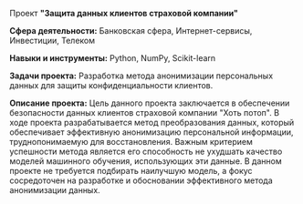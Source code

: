 Проект **"Защита данных клиентов страховой компании"**

**Сфера деятельности:** Банковская сфера, Интернет-сервисы, Инвестиции, Телеком

**Навыки и инструменты:** Python, NumPy, Scikit-learn

**Задачи проекта:** Разработка метода анонимизации персональных данных для защиты конфиденциальности клиентов.

**Описание проекта:** Цель данного проекта заключается в обеспечении безопасности данных клиентов страховой компании "Хоть потоп". В ходе проекта разрабатывается метод преобразования данных, который обеспечивает эффективную анонимизацию персональной информации, труднопонимаемую для восстановления. Важным критерием успешности метода является его способность не ухудшать качество моделей машинного обучения, использующих эти данные. В данном проекте не требуется подбирать наилучшую модель, а фокус сосредоточен на разработке и обосновании эффективного метода анонимизации данных.

